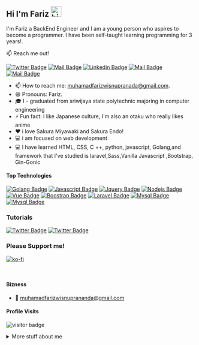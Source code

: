 ## Hi I'm Fariz <img src="https://user-images.githubusercontent.com/1303154/88677602-1635ba80-d120-11ea-84d8-d263ba5fc3c0.gif" width="28px" alt="hi">

I'm Fariz a BackEnd Engineer and I am a young person who aspires to become a programmer. I have been self-taught learning programming for 3 years!.

:mailbox: Reach me out!

[![Twitter Badge](https://img.shields.io/badge/-@jekeityplg-1ca0f1?style=flat&labelColor=1ca0f1&logo=twitter&logoColor=white&link=https://twitter.com/jekeityplg)](https://twitter.com/jekeityplg) [![Mail Badge](https://img.shields.io/badge/-Xvbnm48-e74c3c?style=flat&labelColor=e74c3c&logo=youtube&logoColor=white)](https://www.youtube.com/channel/UCGOEGpFC8zRhSWSrXAeuK6g) [![Linkedin Badge](https://img.shields.io/badge/-farizPrananda-0e76a8?style=flat&labelColor=0e76a8&logo=linkedin&logoColor=white)](https://www.linkedin.com/in/fariz-wisnu/) [![Mail Badge](https://img.shields.io/badge/-@otakutechid-e84393?style=flat&labelColor=e84393&logo=instagram&logoColor=white)](https://instagram.com/otakutechid) [![Mail Badge](https://img.shields.io/badge/-muhamadfarizwisnuprananda-c0392b?style=flat&labelColor=c0392b&logo=gmail&logoColor=white)](mailto:muhamadfarizwisnuprananda@gmail.com)

<!-- TODO: Add last video link -->

- 📫 How to reach me: muhamadfarizwisnupranada@gmail.com.
- 😄 Pronouns: Fariz.
-  🎓 I - graduated from sriwijaya state polytechnic majoring in computer engineering
- ⚡ Fun fact: I like Japanese culture, I'm also an otaku who really likes anime
- :heart: i love Sakura Miyawaki and Sakura Endo!
- 💻 i am focused on web development
- 💻 I have learned HTML, CSS, C ++, python, javascript, Golang,and framework that I've studied is laravel,Sass,Vanilla Javascript ,Bootstrap, Gin-Gonic


#### Top Technologies

<!-- TODO: Make technologies links takes you to repositories -->

[![Golang Badge](	https://img.shields.io/badge/Go-00ADD8?style=for-the-badge&logo=go&logoColor=white)](#) [![Javascript Badge](https://img.shields.io/badge/-Javascript-F0DB4F?style=for-the-badge&labelColor=black&logo=javascript&logoColor=F0DB4F)](#) [![Jquery Badge](https://img.shields.io/badge/jQuery-0769AD?style=for-the-badge&logo=jquery&logoColor=white)](#) [![Nodejs Badge](https://img.shields.io/badge/-Nodejs-3C873A?style=for-the-badge&labelColor=black&logo=node.js&logoColor=3C873A)](#) [![Vue Badge](	https://img.shields.io/badge/Vue.js-35495E?style=for-the-badge&logo=vue.js&logoColor=4FC08D)](#) [![Boostrap Badge](	https://img.shields.io/badge/Bootstrap-563D7C?style=for-the-badge&logo=bootstrap&logoColor=white)](#) [![Laravel Badge](	https://img.shields.io/badge/Laravel-FF2D20?style=for-the-badge&logo=laravel&logoColor=white)](#) [![Mysql Badge](	https://img.shields.io/badge/MySQL-00000F?style=for-the-badge&logo=mysql&logoColor=white)](#) [![Mysql Badge]( https://img.shields.io/badge/Express.js-404D59?style=for-the-badge)](#)


### Tutorials


[![Twitter Badge](	https://img.shields.io/badge/dev.to-0A0A0A?style=for-the-badge&logo=dev.to&logoColor=white)](https://dev.to/xvbnm48) 
[![Twitter Badge](https://img.shields.io/badge/Hashnode-2962FF?style=for-the-badge&logo=hashnode&logoColor=white)](https://hashnode.com/@xvbnm48) 


### Please Support me!
[![ko-fi](https://ko-fi.com/img/githubbutton_sm.svg)](https://ko-fi.com/X8X7HCEYC)





<br />

#### Bizness
<!-- - :paperclip: [My Resume/CV](https://github.com/ipenywis/ipenywis/blob/master/resumes/resume%20v1.0.pdf) -->
- :email: muhamadfarizwisnuprananda@gmail.com


#### Profile Visits 


![visitor badge](https://visitor-badge.glitch.me/badge?page_id=jwenjian.xvbnm48-badge)


<details>
<summary>
  More stuff about me
</summary>

<br >
I am a programmer, so far I have been self-taught through the internet. But I also joined the coding community in my city.

I love sharing knowledge and putting tutorials, courses and posts together for helping other developers, and i also have a youtube channel!

#### My Goals

With hard work studying every day, I want to become a Golang developer, and work in a technology company In Japan.

### My Motivation
Hard work will not betray the results!



#### Github Stats

![Ipenywis's github stats](https://github-readme-stats.vercel.app/api?username=xvbnm48&count_private=true&theme=tokyonight&hide=contribs,prs)

## Most Languages 
[![Top Langs](https://github-readme-stats.vercel.app/api/top-langs/?username=xvbnm48&layout=compact&theme=tokyonight)](https://github.com/anuraghazra/github-readme-stats)

</details>

